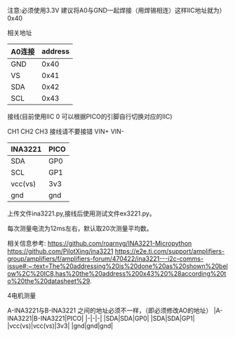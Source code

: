 注意:必须使用3.3V
建议将A0与GND一起焊接（用焊锡相连）这样IIC地址就为）0x40

相关地址

|A0连接|address|
|-|-|
|GND|0x40|
|VS|0x41|
|SDA|0x42|
|SCL|0x43|

接线(目前使用IIC 0 可以根据PICO的引脚自行切换对应的IIC)

CH1 CH2 CH3 接线请不要接错 VIN+ VIN-

|INA3221|PICO|
|-|-|
|SDA|GP0|
|SCL|GP1|
|vcc(vs)|3v3|
|gnd|gnd|


上传文件ina3221.py,接线后使用测试文件ex3221.py。

每次测量电流为12ms左右，默认取20次测量平均数。

相关信息参考:
https://github.com/roarnyg/INA3221-Micropython
https://github.com/PilotXing/ina3221
https://e2e.ti.com/support/amplifiers-group/amplifiers/f/amplifiers-forum/470422/ina3221---i2c-comms-issue#:~:text=The%20addressing%20is%20done%20as%20shown%20below%2C%20IC8,has%20the%20address%200x43%20%28according%20to%20the%20datasheet%29.


4电机测量

A-INA3221与B-INA3221 之间的地址必须不一样，（即必须修改AO的地址）
|A-INA3221|B-INA3221|PICO|
|-|-|-|
|SDA|SDA|GP0|
|SDA|SDA|GP1|
|vcc(vs)|vcc(vs)|3v3|
|gnd|gnd|gnd|
